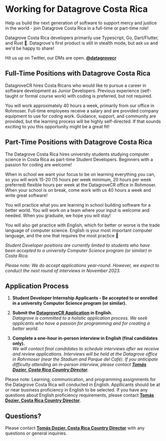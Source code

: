 # Working for Datagrove Costa Rica

Help us build the next generation of software to support mercy and justice in the world - join Datagrove Costa Rica in a full-time or part-time role!

Datagrove Costa Rica developers primarily use Typescript, Go, Dart/Flutter, and Rust :crab:. Datagrove's first product is still in stealth mode, but ask us and we'd be happy to share!

Hit us up on Twitter, our DMs are open.
<strong>[@datagrovecr](https://twitter.com/datagrovecr)</strong>


<h2 id="full-time">Full-Time Positions with Datagrove Costa Rica</h2>

DatagroveCR hires Costa Ricans who would like to pursue a career in software development as Junior Developers. Previous experience (self-taught or formal course work) with coding is preferred, but not required.  

You will work approximately 40 hours a week, primarily from our office in Rohmoser. Full-time employees receive a salary and are provided company equipment to use for coding work. Guidance, support, and community are provided, but the learning process will be highly self-directed. If that sounds exciting to you this opportunity might be a great fit!

<h2 id="part-time">Part-Time Positions with Datagrove Costa Rica</h2>

The Datagrove Costa Rica hires university students studying computer science in Costa Rica as part-time Student Developers. Beginners with a passion for coding are welcome!

When in school we want your focus to be on learning everything you can, so you will work 15-20 (15 hours per week minimum, 20 hours per week preferred) flexible hours per week at the DatagroveCR office in Rohmoser. When your school is on break, come work with us 40 hours a week and write great software!

You will practice what you are learning in school building software for a better world. You will work on a team where your input is welcome and needed. When you graduate, we hope you will stay!

You will also get practice with English, which for better or worse is the trade language of computer science. English is your most important computer language, and the one that requires the most practice :100:

_Student Developer positions are currently limited to students who have been accepted to a university Computer Science program (or similar) in Costa Rica._

_Please note: We do accept applications year-round. However, we expect to conduct the next round of interviews in November 2023._

<h2 id="application">Application Process</h2>

1. <strong>Student Developer Internship Applicants - Be accepted to or enrolled in a university Computer Science program (or similar).</strong>
    <br />

2. <strong>Submit the [DatagroveCR Application](https://forms.gle/U53hosi7DdjfgsJF7) in English.</strong>
    <br />
    _Datagrove is committed to a holistic application process. We seek applicants who have a passion for programming and for creating a better world._
    <br />

3. <strong>Complete a one-hour in-person interview in English (final candidates only).</strong>
    <br />
    _We will contact final candidates to schedule interviews after we receive and review applications. Interviews will be held at the Datagrove office in Rohrmoser (near the Stadium and Parque del Café). If you anticipate difficulty attending an in-person interview, please contact <strong>[Tomás Dozier, Costa Rica Country Director](mailto:tomas.dozier@datagrove.com).</strong>_

Please note: Learning, communication, and programming assignments for the Datagrove Costa Rica will conducted in English. Appllicants should be at or near business proficiency in English to be selected. If you have any questions about English proficiency requirements, please contact <strong>[Tomás Dozier, Costa Rica Country Director](mailto:tomas.dozier@datagrove.com)</strong>.

## Questions?
Please contact <strong>[Tomás Dozier, Costa Rica Country Director](mailto:tomas.dozier@datagrove.com)</strong> with any questions or general inquiries.